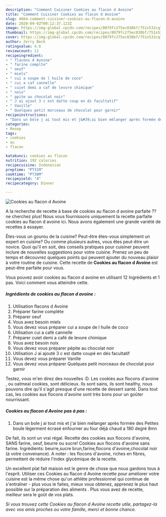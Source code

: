 ```yaml
---
description: "Comment Cuisiner Cookies au flacon d Avoine"
title: "Comment Cuisiner Cookies au flacon d Avoine"
slug: 4664-comment-cuisiner-cookies-au-flacon-d-avoine
date: 2020-09-02T00:12:37.123Z
image: https://img-global.cpcdn.com/recipes/0079fc275ec038bf/751x532cq70/cookies-au-flacon-d-avoine-photo-principale-de-la-recette.jpg
thumbnail: https://img-global.cpcdn.com/recipes/0079fc275ec038bf/751x532cq70/cookies-au-flacon-d-avoine-photo-principale-de-la-recette.jpg
cover: https://img-global.cpcdn.com/recipes/0079fc275ec038bf/751x532cq70/cookies-au-flacon-d-avoine-photo-principale-de-la-recette.jpg
author: Jerry Beck
ratingvalue: 4.6
reviewcount: 11
recipeingredient:
- " flacons d Avoine"
- " farine complte"
- " oeuf"
- " miels"
- " cui a soupe de l huile de coco"
- " cui a caf cannelle"
- " cuiet demi a caf de levure chimique"
- " noix"
- " ppite au chocolat noir"
- " J ai ajout 3 c est datte coup en ds facultatif"
- " Vanille"
- " Quelques petit morceaux de chocolat pour garnir"
recipeinstructions:
- "Dans un bole j ai tout mis et j&#39;ai bien mélanger après formée des Petites boule lègerment écrasé enfourner au four déjà chaud a 180 degré 8mn"
categories:
- Resep
tags:
- cookies
- au
- flacon

katakunci: cookies au flacon 
nutrition: 192 calories
recipecuisine: Indonesian
preptime: "PT31M"
cooktime: "PT30M"
recipeyield: "4"
recipecategory: Dinner

---
```



![Cookies au flacon d Avoine](https://img-global.cpcdn.com/recipes/0079fc275ec038bf/751x532cq70/cookies-au-flacon-d-avoine-photo-principale-de-la-recette.jpg)

A la recherche de recette à base de cookies au flacon d avoine parfaite ?? ne cherchez plus! Nous vous fournissons uniquement la recette parfaite cookies au flacon d avoine ici. Nous avons également une grande variété de recettes à essayer.

Êtes-vous un gourou de la cuisine? Peut-être êtes-vous simplement un expert en cuisine? Ou comme plusieurs autres, vous êtes peut-être un novice. Quoi qu'il en soit, des conseils pratiques pour cuisiner peuvent inclure de nouvelles suggestions pour votre cuisine. Prenez un peu de temps et découvrez quelques points qui peuvent ajouter du nouveau plaisir à votre routine de cuisine. Cette recette de <strong> Cookies au flacon d Avoine </strong> est peut-être parfaite pour vous.

<!--inarticleads1-->

Vous pouvez avoir cookies au flacon d avoine en utilisant 12 Ingrédients et 1 pas. Voici comment vous atteindre cette.

##### Ingrédients de cookies au flacon d avoine :

1. Utilisation  flacons d Avoine
1. Préparer  farine complète
1. Préparer  oeuf
1. Vous avez besoin  miels
1. Vous devez vous préparer  cui a soupe de l huile de coco
1. Utilisation  cui a café cannelle
1. Préparer  cuiet demi a café de levure chimique
1. Vous avez besoin  noix
1. Vous devez vous préparer  pépite au chocolat noir
1. Utilisation  J ai ajouté 3 c est datte coupé en dés facultatif
1. Vous devez vous préparer  Vanille
1. Vous devez vous préparer  Quelques petit morceaux de chocolat pour garnir


Testez, vous m&#39;en direz des nouvelles :D. Les cookies aux flocons d&#39;avoine , ou oatmeal cookies, sont délicieux. Ils sont sains, ils sont healthy, nous pouvons dire qu&#39;il s&#39;agit presque d&#39;une recette de dessert santé. Dans tout cas, les cookies aux flocons d&#39;avoine sont très bons pour un goûter nourrissant. 

<!--inarticleads2-->

##### Cookies au flacon d Avoine pas à pas :

1. Dans un bole j ai tout mis et j&#39;ai bien mélanger après formée des Petites boule lègerment écrasé enfourner au four déjà chaud a 180 degré 8mn


De fait, ils sont un vrai régal. Recette des cookies aux flocons d&#39;avoine, SANS farine, oeuf, beurre ou sucre! Cookies aux flocons d&#39;avoine sans farine. Ingrédients: beurre,sucre brun,farine,flocons d&#39;avoine,chocolat noir (à votre convenance). A noter : les flocons d&#39;avoine, riches en fibres, permettent de réduire l&#39;index glycémique de la recette. 

<!--inarticleads1-->

<p>
Un excellent plat fait maison est le genre de chose que nous gardons tous à l'esprit. Utiliser ces Cookies au flacon d Avoine recette pour améliorer votre cuisine est la même chose qu'un athlète professionnel qui continue de s'entraîner - plus vous le faites, mieux vous obtenez, apprenez le plus haut possible sur la préparation des aliments . Plus vous avez de recette, meilleur sera le goût de vos plats.
</p>

<p>
<i>Si vous trouvez cette Cookies au flacon d Avoine recette utile, partagez-la avec vos amis proches ou votre famille, merci et bonne chance.</i>
</p>
